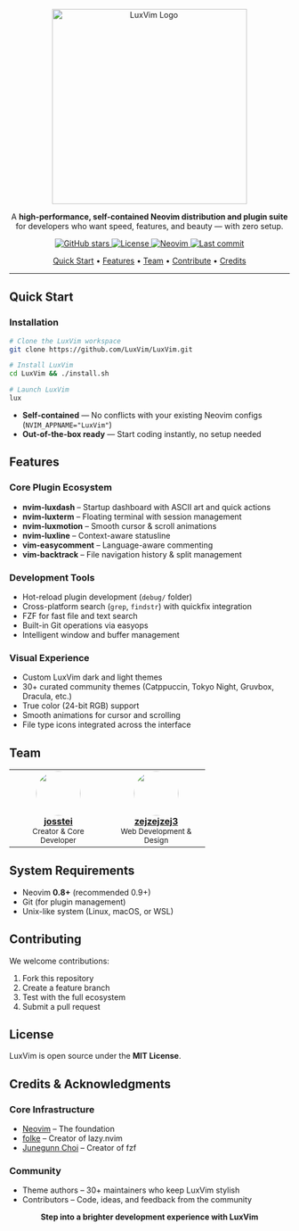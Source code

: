 <p align="center">
  <img src="https://github.com/user-attachments/assets/546ee0e5-30fd-4e37-b219-e390be8b1c6e" alt="LuxVim Logo" width="350" />
</p>
<p align="center">
  A <strong>high-performance, self-contained Neovim distribution and plugin suite </strong> for developers who want speed, features, and beauty — with zero setup.
</p>

<p align="center">
  <a href="https://github.com/LuxVim/LuxVim/stargazers">
    <img src="https://img.shields.io/github/stars/LuxVim?style=flat-square&logo=github" alt="GitHub stars" />
  </a>
  <a href="https://github.com/LuxVim/LuxVim/blob/main/LICENSE">
    <img src="https://img.shields.io/badge/license-MIT-blue.svg?style=flat-square" alt="License" />
  </a>
  <a href="https://neovim.io">
    <img src="https://img.shields.io/badge/Neovim-0.9+-57A143?style=flat-square&logo=neovim" alt="Neovim" />
  </a>
  
  <a href="https://github.com/LuxVim/LuxVim/commits/main">
    <img src="https://img.shields.io/github/last-commit/LuxVim/LuxVim?style=flat-square" alt="Last commit" />
  </a>
</p>

<p align="center">
  <a href="#quick-start">Quick Start</a> •
  <a href="#features">Features</a> •
  <a href="#team">Team</a> •
  <a href="#contributing">Contribute</a> •
  <a href="#credits--acknowledgments">Credits</a>
</p>

---

## Quick Start

### Installation

```bash
# Clone the LuxVim workspace
git clone https://github.com/LuxVim/LuxVim.git

# Install LuxVim
cd LuxVim && ./install.sh

# Launch LuxVim
lux
```

- **Self-contained** — No conflicts with your existing Neovim configs (`NVIM_APPNAME="LuxVim"`)  
- **Out-of-the-box ready** — Start coding instantly, no setup needed  

## Features

### Core Plugin Ecosystem
- **nvim-luxdash** – Startup dashboard with ASCII art and quick actions  
- **nvim-luxterm** – Floating terminal with session management  
- **nvim-luxmotion** – Smooth cursor & scroll animations  
- **nvim-luxline** – Context-aware statusline  
- **vim-easycomment** – Language-aware commenting  
- **vim-backtrack** – File navigation history & split management  

### Development Tools
- Hot-reload plugin development (`debug/` folder)  
- Cross-platform search (`grep`, `findstr`) with quickfix integration  
- FZF for fast file and text search  
- Built-in Git operations via easyops  
- Intelligent window and buffer management  

### Visual Experience
- Custom LuxVim dark and light themes  
- 30+ curated community themes (Catppuccin, Tokyo Night, Gruvbox, Dracula, etc.)  
- True color (24-bit RGB) support  
- Smooth animations for cursor and scrolling  
- File type icons integrated across the interface  

## Team

<table align="center">
  <tr>
    <td align="center" width="160">
      <a href="https://github.com/josstei">
        <img src="https://github.com/josstei.png" width="80" height="80" style="border-radius: 50%;">
      </a>
      <br><strong><a href="https://github.com/josstei">josstei</a></strong>
      <br><sub>Creator & Core Developer</sub>
    </td>
    <td align="center" width="160">
      <a href="https://github.com/zejzejzej3">
        <img src="https://github.com/zejzejzej3.png" width="80" height="80" style="border-radius: 50%;">
      </a>
      <br><strong><a href="https://github.com/zejzejzej3">zejzejzej3</a></strong>
      <br><sub>Web Development & Design</sub>
    </td>
  </tr>
</table>

## System Requirements

- Neovim **0.8+** (recommended 0.9+)  
- Git (for plugin management)  
- Unix-like system (Linux, macOS, or WSL)  

## Contributing

We welcome contributions:  

1. Fork this repository  
2. Create a feature branch  
3. Test with the full ecosystem  
4. Submit a pull request  

## License

LuxVim is open source under the **MIT License**.

## Credits & Acknowledgments

### Core Infrastructure
- [Neovim](https://neovim.io/) – The foundation  
- [folke](https://github.com/folke) – Creator of lazy.nvim  
- [Junegunn Choi](https://github.com/junegunn) – Creator of fzf  

### Community
- Theme authors – 30+ maintainers who keep LuxVim stylish  
- Contributors – Code, ideas, and feedback from the community  

<p align="center">
  <strong>Step into a brighter development experience with LuxVim</strong>
</p>
